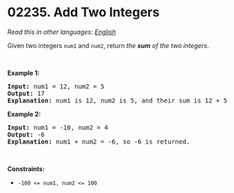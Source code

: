 # 02235. Add Two Integers

  _Read this in other languages:_
    [_English_](README.md)

Given two integers <code>num1</code> and <code>num2</code>, return <em>the <strong>sum</strong> of the two integers</em>.
<p>&nbsp;</p>
<p><strong>Example 1:</strong></p>

<pre>
<strong>Input:</strong> num1 = 12, num2 = 5
<strong>Output:</strong> 17
<strong>Explanation:</strong> num1 is 12, num2 is 5, and their sum is 12 + 5 = 17, so 17 is returned.
</pre>

<p><strong>Example 2:</strong></p>

<pre>
<strong>Input:</strong> num1 = -10, num2 = 4
<strong>Output:</strong> -6
<strong>Explanation:</strong> num1 + num2 = -6, so -6 is returned.
</pre>

<p>&nbsp;</p>
<p><strong>Constraints:</strong></p>

<ul>
	<li><code>-100 &lt;= num1, num2 &lt;= 100</code></li>
</ul>
